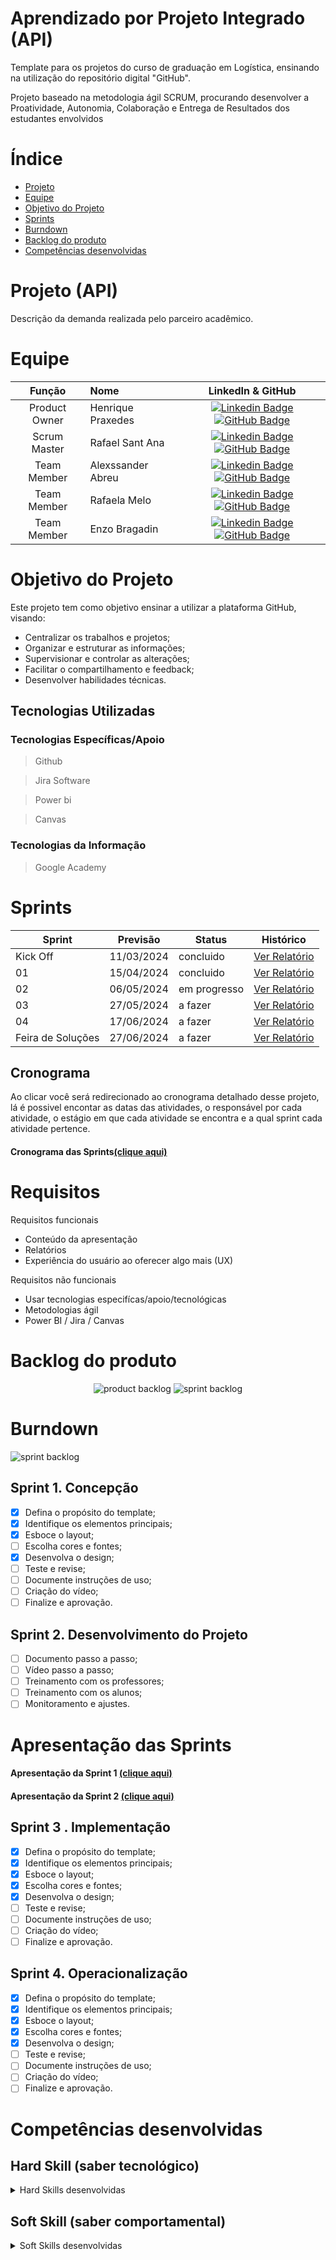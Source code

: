 # Aprendizado por Projeto Integrado (API)

Template para os projetos do curso de graduação em Logística, ensinando na utilização do repositório digital "GitHub". 

Projeto baseado na metodologia ágil SCRUM, procurando desenvolver a Proatividade, Autonomia, Colaboração e Entrega de Resultados dos estudantes envolvidos

# Índice

* [Projeto](#projeto-template)
* [Equipe](#equipe)
* [Objetivo do Projeto](#objetivo-do-projeto)
* [Sprints](#Sprints)
* [Burndown](#Burndown)
* [Backlog do produto](#Backlog-do-produto)
* [Competências desenvolvidas](#competências-desenvolvidas)


# Projeto (API) 
Descrição da demanda realizada pelo parceiro acadêmico.

# Equipe
|    Função     | Nome                                  |                                                                                                                                                      LinkedIn & GitHub                                                                                                                                                      |
| :-----------: | :------------------------------------ | :-------------------------------------------------------------------------------------------------------------------------------------------------------------------------------------------------------------------------------------------------------------------------------------------------------------------------: |
| Product Owner |   Henrique Praxedes         |     [![Linkedin Badge](https://img.shields.io/badge/Linkedin-blue?style=flat-square&logo=Linkedin&logoColor=white)](https://www.linkedin.com/in/henrique-praxedes-707ba318b/) [![GitHub Badge](https://img.shields.io/badge/GitHub-111217?style=flat-square&logo=github&logoColor=white)](https://github.com/henripraxedes)              |
| Scrum Master  | Rafael Sant Ana |      [![Linkedin Badge](https://img.shields.io/badge/Linkedin-blue?style=flat-square&logo=Linkedin&logoColor=white)](https://www.linkedin.com/in/rafael-santana-23247a304/) [![GitHub Badge](https://img.shields.io/badge/GitHub-111217?style=flat-square&logo=github&logoColor=white)](https://github.com/raffsant)     |
| Team Member   | Alexssander Abreu          |         [![Linkedin Badge](https://img.shields.io/badge/Linkedin-blue?style=flat-square&logo=Linkedin&logoColor=white)](https://www.linkedin.com/in/alexssander-abreu-de-campos-8a6617304/) [![GitHub Badge](https://img.shields.io/badge/GitHub-111217?style=flat-square&logo=github&logoColor=white)](https://github.com/alexssander321)        |
|  Team Member  | Rafaela  Melo   |         [![Linkedin Badge](https://img.shields.io/badge/Linkedin-blue?style=flat-square&logo=Linkedin&logoColor=white)](https://www.linkedin.com/in/rafaela-melo-332617304/) [![GitHub Badge](https://img.shields.io/badge/GitHub-111217?style=flat-square&logo=github&logoColor=white)](https://github.com/rafaeladasilvamelo)        |
|  Team Member  | Enzo Bragadin           |   [![Linkedin Badge](https://img.shields.io/badge/Linkedin-blue?style=flat-square&logo=Linkedin&logoColor=white)](https://www.linkedin.com/in/enzo-bragadin-collavito-montenegro-891053264/) [![GitHub Badge](https://img.shields.io/badge/GitHub-111217?style=flat-square&logo=github&logoColor=white)](https://github.com/Bragadinho)   |

# Objetivo do Projeto
Este projeto tem como objetivo ensinar a utilizar a plataforma GitHub, visando:
* Centralizar os trabalhos e projetos;
* Organizar e estruturar as informações;
* Supervisionar e controlar as alterações;
* Facilitar o compartilhamento e feedback;
* Desenvolver habilidades técnicas.

## Tecnologias Utilizadas

 ### Tecnologias Específicas/Apoio
 > Github

> Jira Software

> Power bi

> Canvas
  
 ### Tecnologias da Informação
 > Google Academy

# Sprints

Sprint | Previsão | Status| Histórico|
|------|--------|------|--------|
|Kick Off | 11/03/2024 | concluido| [Ver Relatório](https://fatecsjc-prd.azurewebsites.net/downloads/estagio/modelo_relatorio_estagio_gpi.docx) | 
|01 | 15/04/2024 | concluido| [Ver Relatório](https://github.com/henripraxedes/Projeto-API-Grupo-3/blob/main/relatorios/relatorio%20aeroporto%20sjc%20logistica.docx)  
|02|  06/05/2024| em progresso |[Ver Relatório](https://fatecsjc-prd.azurewebsites.net/downloads/estagio/modelo_relatorio_estagio_gpi.docx) | 
|03| 27/05/2024 | a fazer|[Ver Relatório](https://fatecsjc-prd.azurewebsites.net/downloads/estagio/modelo_relatorio_estagio_gpi.docx) | 
|04| 17/06/2024 |a fazer |[Ver Relatório](https://fatecsjc-prd.azurewebsites.net/downloads/estagio/modelo_relatorio_estagio_gpi.docx)  | 
|Feira de Soluções|27/06/2024 |a fazer |[Ver Relatório](https://fatecsjc-prd.azurewebsites.net/downloads/estagio/modelo_relatorio_estagio_gpi.docx) | 

## Cronograma
Ao clicar você será redirecionado ao cronograma detalhado desse projeto, lá é possivel encontar as datas das atividades, o responsável por cada atividade, o estágio em que cada atividade se encontra e a qual sprint cada atividade pertence.

#### Cronograma das Sprints[(clique aqui)](https://fatecads.atlassian.net/jira/software/projects/PAG3/boards/7)

# Requisitos

Requisitos funcionais 
- Conteúdo da apresentação   
- Relatórios 
- Experiência do usuário ao oferecer algo mais (UX)

  
Requisitos não funcionais
- Usar tecnologias especifícas/apoio/tecnológicas
- Metodologias ágil
- Power BI / Jira / Canvas
  
# Backlog do produto
  
<div align="center">
    
![product backlog](https://github.com/henripraxedes/Projeto-API-Grupo-3/blob/main/backlog%20do%20produto/Captura%20de%20tela%202024-05-02%20115138.png)
![sprint backlog](https://github.com/henripraxedes/Projeto-API-Grupo-3/blob/main/backlog%20das%20Sprints/backlog%20sprints.png)
</div>


# Burndown
![sprint backlog](https://github.com/henripraxedes/Projeto-API-Grupo-3/blob/main/burndown/burndown.png)


## Sprint 1. Concepção
- [x] Defina o propósito do template;
- [x] Identifique os elementos principais;
- [x] Esboce o layout;
- [ ] Escolha cores e fontes;
- [x] Desenvolva o design;
- [ ] Teste e revise;
- [ ] Documente instruções de uso;
- [ ] Criação do vídeo;
- [ ] Finalize e aprovação.

## Sprint 2. Desenvolvimento do Projeto
- [ ] Documento passo a passo;
- [ ] Vídeo passo a passo;
- [ ] Treinamento com os professores;
- [ ] Treinamento com os alunos;
- [ ] Monitoramento e ajustes.
      
# Apresentação das Sprints
#### Apresentação da Sprint 1 [(clique aqui)](https://github.com/henripraxedes/Projeto-API-Grupo-3/blob/main/slides%20sprint%201/API-Projeto-1a-Sprint.pdf.pdf)
#### Apresentação da Sprint 2 [(clique aqui)](https://github.com/Talesfn1/Projeto_API/blob/main/Projeto%20-%20API%20Slide%201.pdf)

## Sprint 3 . Implementação
- [x] Defina o propósito do template;
- [x] Identifique os elementos principais;
- [x] Esboce o layout;
- [x] Escolha cores e fontes;
- [x] Desenvolva o design;
- [ ] Teste e revise;
- [ ] Documente instruções de uso;
- [ ] Criação do vídeo;
- [ ] Finalize e aprovação.
      
## Sprint 4. Operacionalização
- [x] Defina o propósito do template;
- [x] Identifique os elementos principais;
- [x] Esboce o layout;
- [x] Escolha cores e fontes;
- [x] Desenvolva o design;
- [ ] Teste e revise;
- [ ] Documente instruções de uso;
- [ ] Criação do vídeo;
- [ ] Finalize e aprovação.
      
# Competências desenvolvidas

## Hard Skill (saber tecnológico)
<details>
<summary>Hard Skills desenvolvidas</summary>
  
| Tecnologia/Metodologia | Classificação |
| ---------------------- | ------------- |
| GitHub | ★ ★ ★ ★ ★ ★ ★ ☆ ☆ ☆ |
| Gestão de Projetos | ★ ★ ★ ★ ★ ★ ☆ ☆ ☆ ☆ |
| Scrum Master | ★ ★ ★ ★ ★ ★ ★ ☆ ☆ ☆ |
| Prodct Owner | ★ ★ ★ ★ ★ ★ ★ ☆ ☆ ☆ |
| Markdown | ★ ★ ★ ★ ★ ★ ★ ☆ ☆ ☆ |
| Git Projects | ★ ★ ★ ★ ★ ★ ★ ☆ ☆ ☆ |
 
</details>

## Soft Skill (saber comportamental)
<details>
<summary>Soft Skills desenvolvidas</summary>

| Habilidades | Classificação |
| ---------------------- | ------------- |
| Colaboração | ★ ★ ★ ★ ★ ☆ ☆ ☆ ☆ ☆ |
| Proatividade| ★ ★ ★ ★ ★ ★ ☆ ☆ ☆ ☆ |
| Pensamento Crítico | ★ ★ ★ ★ ★ ★ ★ ☆ ☆ ☆ |
| Gerenciamento de Tempo | ★ ★ ★ ★ ★ ★ ★ ☆ ☆ ☆ |
| Adaptabilidade | ★ ★ ★ ★ ★ ★ ★ ☆ ☆ ☆ |
| Resiliência | ★ ★ ★ ★ ★ ★ ★ ☆ ☆ ☆ |

</details>




